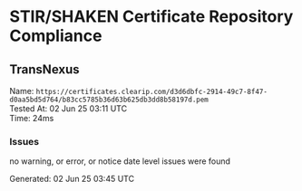 # STIR/SHAKEN Certificate Repository Compliance

## TransNexus

Name: `https://certificates.clearip.com/d3d6dbfc-2914-49c7-8f47-d0aa5bd5d764/b83cc5785b36d63b625db3dd8b58197d.pem`\
Tested At: 02 Jun 25 03:11 UTC\
Time: 24ms

### Issues

no warning, or error, or notice date level issues were found

Generated: 02 Jun 25 03:45 UTC